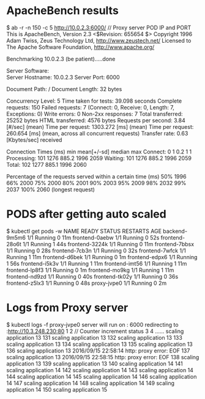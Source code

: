 # ApacheBench results
$ ab -r -n 150 -c 5 http://10.0.2.3:6000/ // Proxy server POD IP and PORT
This is ApacheBench, Version 2.3 <$Revision: 655654 $>
Copyright 1996 Adam Twiss, Zeus Technology Ltd, http://www.zeustech.net/
Licensed to The Apache Software Foundation, http://www.apache.org/

Benchmarking 10.0.2.3 (be patient).....done


Server Software:        
Server Hostname:        10.0.2.3
Server Port:            6000

Document Path:          /
Document Length:        32 bytes

Concurrency Level:      5
Time taken for tests:   39.098 seconds
Complete requests:      150
Failed requests:        7
   (Connect: 0, Receive: 0, Length: 7, Exceptions: 0)
Write errors:           0
Non-2xx responses:      7
Total transferred:      25252 bytes
HTML transferred:       4576 bytes
Requests per second:    3.84 [#/sec] (mean)
Time per request:       1303.272 [ms] (mean)
Time per request:       260.654 [ms] (mean, across all concurrent requests)
Transfer rate:          0.63 [Kbytes/sec] received

Connection Times (ms)
              min  mean[+/-sd] median   max
Connect:        0    1   0.2      1       1
Processing:   101 1276 885.2   1996    2059
Waiting:      101 1276 885.2   1996    2059
Total:        102 1277 885.1   1996    2060

Percentage of the requests served within a certain time (ms)
  50%   1996
  66%   2000
  75%   2000
  80%   2001
  90%   2003
  95%   2009
  98%   2032
  99%   2037
 100%   2060 (longest request)

# PODS after getting auto scaled

$ kubectl get pods -w
NAME             READY     STATUS    RESTARTS   AGE
backend-9m5m6    1/1       Running   0          11m
frontend-0aebw   1/1       Running   0          52s
frontend-28o6t   1/1       Running   1          44s
frontend-3224k   1/1       Running   0          11m
frontend-7bbsx   1/1       Running   0          28s
frontend-7cb3n   1/1       Running   0          32s
frontend-7wfck   1/1       Running   1          11m
frontend-d6bek   1/1       Running   0          1m
frontend-edpx6   1/1       Running   1          56s
frontend-i5k3v   1/1       Running   1          11m
frontend-imt56   1/1       Running   1          11m
frontend-lp8f3   1/1       Running   0          1m
frontend-mo9kg   1/1       Running   1          11m
frontend-nd9zd   1/1       Running   0          40s
frontend-tk02y   1/1       Running   0          36s
frontend-z5lx3   1/1       Running   0          48s
proxy-jvpe0      1/1       Running   0          2m

# Logs from Proxy server
$  kubectl logs -f proxy-jvpe0
server will run on : 6000
redirecting to :http://10.3.248.230:80
1
2 // Counter increment status
3
4
......
scaling application 13
131
scaling application 13
132
scaling application 13
133
scaling application 13
134
scaling application 13
135
scaling application 13
136
scaling application 13
2016/09/15 22:58:14 http: proxy error: EOF
137
scaling application 13
2016/09/15 22:58:15 http: proxy error: EOF
138
scaling application 13
139
scaling application 13
140
scaling application 14
141
scaling application 14
142
scaling application 14
143
scaling application 14
144
scaling application 14
145
scaling application 14
146
scaling application 14
147
scaling application 14
148
scaling application 14
149
scaling application 14
150
scaling application 15
